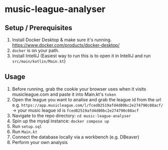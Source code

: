 # music-league-analyser



## Setup / Prerequisites
1. Install Docker Desktop & make sure it's running. https://www.docker.com/products/docker-desktop/
2. `docker` is on your path.
3. Install IntelliJ (Easiest way to run this is to open it in IntelliJ and run `src/main/kotlin/Main.kt`)

## Usage
1. Before running, grab the cookie your browser uses when it visits musicleague.com and paste it into Main.kt's `token`
2. Open the league you want to analise and grab the league id from the url e.g. `https://app.musicleague.com/l/fced82519afd4d80bc2e274790c08acf/` -> your music league id is `fced82519afd4d80bc2e274790c08acf`
3. Navigate to the repo directory: `cd music-league-analyser`
4. Spin up the mysql instance: `docker compose up`
5. Run `setup.sql`
6. Run `Main.kt`
7. Connect the database locally via a workbench (e.g. DBeaver)
8. Perform your own analysis
